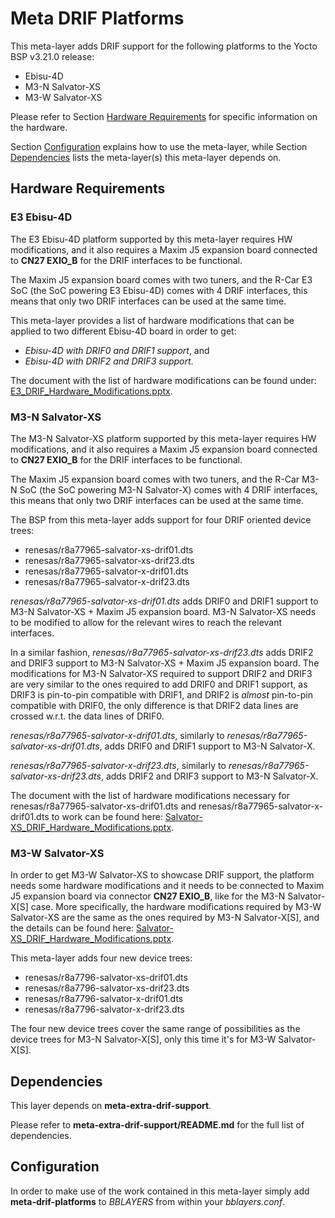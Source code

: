 # Meta DRIF Platforms

This meta-layer adds DRIF support for the following platforms to the Yocto
BSP v3.21.0 release:
* Ebisu-4D
* M3-N Salvator-XS
* M3-W Salvator-XS

Please refer to Section [Hardware Requirements](#hardware-requirements) for
specific information on the hardware.

Section [Configuration](#configuration) explains how to use the meta-layer,
while Section [Dependencies](#dependencies) lists the meta-layer(s) this
meta-layer depends on.

## Hardware Requirements

### E3 Ebisu-4D

The E3 Ebisu-4D platform supported by this meta-layer requires HW modifications,
and it also requires a Maxim J5 expansion board connected to **CN27 EXIO\_B**
for the DRIF interfaces to be functional.

The Maxim J5 expansion board comes with two tuners, and the R-Car E3 SoC (the
SoC powering E3 Ebisu-4D) comes with 4 DRIF interfaces, this means that only
two DRIF interfaces can be used at the same time.

This meta-layer provides a list of hardware modifications that can be applied
to two different Ebisu-4D board in order to get:
* *Ebisu-4D with DRIF0 and DRIF1 support*, and
* *Ebisu-4D with DRIF2 and DRIF3 support*.

The document with the list of hardware modifications can be found under:
[E3\_DRIF\_Hardware\_Modifications.pptx](docs/E3\_DRIF\_Hardware\_Modifications.pptx).

### M3-N Salvator-XS

The M3-N Salvator-XS platform supported by this meta-layer requires HW
modifications, and it also requires a Maxim J5 expansion board connected to
**CN27 EXIO\_B** for the DRIF interfaces to be functional.

The Maxim J5 expansion board comes with two tuners, and the R-Car M3-N SoC (the
SoC powering M3-N Salvator-X) comes with 4 DRIF interfaces, this means that
only two DRIF interfaces can be used at the same time.

The BSP from this meta-layer adds support for four DRIF oriented device trees:
* renesas/r8a77965-salvator-xs-drif01.dts
* renesas/r8a77965-salvator-xs-drif23.dts
* renesas/r8a77965-salvator-x-drif01.dts
* renesas/r8a77965-salvator-x-drif23.dts

*renesas/r8a77965-salvator-xs-drif01.dts* adds DRIF0 and DRIF1 support to
M3-N Salvator-XS + Maxim J5 expansion board.
M3-N Salvator-XS needs to be modified to allow for the relevant wires to reach
the relevant interfaces.

In a similar fashion, *renesas/r8a77965-salvator-xs-drif23.dts* adds DRIF2 and
DRIF3 support to M3-N Salvator-XS + Maxim J5 expansion board.
The modifications for M3-N Salvator-XS required to support DRIF2 and DRIF3 are
very similar to the ones required to add DRIF0 and DRIF1 support, as DRIF3 is
pin-to-pin compatible with DRIF1, and DRIF2 is *almost* pin-to-pin compatible
with DRIF0, the only difference is that DRIF2 data lines are crossed w.r.t. the
data lines of DRIF0.

*renesas/r8a77965-salvator-x-drif01.dts*, similarly to
*renesas/r8a77965-salvator-xs-drif01.dts*, adds DRIF0 and DRIF1 support to
M3-N Salvator-X.

*renesas/r8a77965-salvator-x-drif23.dts*, similarly to
*renesas/r8a77965-salvator-xs-drif23.dts*, adds DRIF2 and DRIF3 support to
M3-N Salvator-X.

The document with the list of hardware modifications necessary for
renesas/r8a77965-salvator-xs-drif01.dts and
renesas/r8a77965-salvator-x-drif01.dts to work can be found here:
[Salvator-XS\_DRIF\_Hardware\_Modifications.pptx](docs/Salvator-XS\_DRIF\_Hardware\_Modifications.pptx).

### M3-W Salvator-XS

In order to get M3-W Salvator-XS to showcase DRIF support, the platform needs
some hardware modifications and it needs to be connected to Maxim J5 expansion
board via connector **CN27 EXIO\_B**,
like for the M3-N Salvator-X[S] case. More specifically, the hardware
modifications required by M3-W Salvator-XS are the same as the ones required by
M3-N Salvator-X[S], and the details can be found here:
[Salvator-XS\_DRIF\_Hardware\_Modifications.pptx](docs/Salvator-XS\_DRIF\_Hardware\_Modifications.pptx).

This meta-layer adds four new device trees:
* renesas/r8a7796-salvator-xs-drif01.dts
* renesas/r8a7796-salvator-xs-drif23.dts
* renesas/r8a7796-salvator-x-drif01.dts
* renesas/r8a7796-salvator-x-drif23.dts

The four new device trees cover the same range of possibilities as the device
trees for M3-N Salvator-X[S], only this time it's for M3-W Salvator-X[S].

## Dependencies

This layer depends on **meta-extra-drif-support**.

Please refer to **meta-extra-drif-support/README.md**
for the full list of dependencies.

## Configuration

In order to make use of the work contained in this meta-layer
simply add **meta-drif-platforms** to *BBLAYERS* from within
your *bblayers.conf*.
